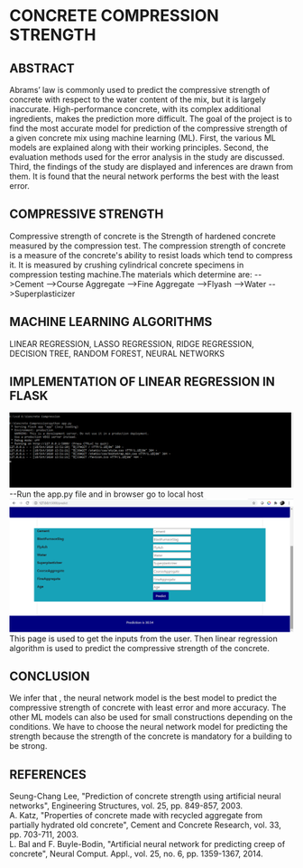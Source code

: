 # CONCRETE COMPRESSION STRENGTH

## ABSTRACT

Abrams’ law is commonly used to predict the compressive strength of concrete with respect to the water content of the mix, but it is largely inaccurate. High-performance concrete, with its complex additional ingredients, makes the prediction more difficult. The goal of the project is to find the most accurate model for prediction of the compressive strength of a given concrete mix using machine learning (ML). First, the various ML models are explained along with their working principles. Second, the evaluation methods used for the error analysis in the study are discussed. Third, the findings of the study are displayed and inferences are drawn from them. It is found that the neural network performs the best with the least error.

## COMPRESSIVE STRENGTH

Compressive strength of concrete is the Strength of hardened concrete measured by the compression test. The compression strength of concrete is a measure of the concrete's ability to resist loads which tend to compress it. It is measured by crushing cylindrical concrete specimens in compression testing machine.The materials which determine are:
-->Cement
-->Course Aggregate
-->Fine Aggregate
-->Flyash
-->Water 
-->Superplasticizer

## MACHINE LEARNING ALGORITHMS
LINEAR REGRESSION,
LASSO REGRESSION,
RIDGE REGRESSION,
DECISION TREE,
RANDOM FOREST,
NEURAL NETWORKS

## IMPLEMENTATION OF LINEAR REGRESSION IN FLASK
![](concrete1.png)
--Run the app.py file and in browser go to local host
![](concrete2.png)
This page is used to get the inputs from the user.
Then linear regression algorithm is used to predict the compressive strength of the concrete.

## CONCLUSION
 We infer that , the neural network model is the best model to predict the compressive strength of concrete with least error and more accuracy.
 The other ML models can also be used for small constructions depending on the conditions.
 We have to choose the neural network model for predicting the strength because the strength of the concrete is mandatory for a building to be strong. 

##  REFERENCES
Seung-Chang Lee, "Prediction of concrete strength using artificial neural networks", Engineering Structures, vol. 25, pp. 849-857, 2003.
<br/>
A. Katz, "Properties of concrete made with recycled aggregate from partially hydrated old concrete", Cement and Concrete Research, vol. 33, pp. 703-711, 2003.
<br/>
L. Bal and F. Buyle-Bodin, "Artificial neural network for predicting creep of concrete", Neural Comput. Appl., vol. 25, no. 6, pp. 1359-1367, 2014.
